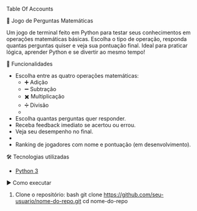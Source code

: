 Table Of Accounts

🧠 Jogo de Perguntas Matemáticas

Um jogo de terminal feito em Python para testar seus conhecimentos em operações matemáticas básicas. Escolha o tipo de operação, responda quantas perguntas quiser e veja sua pontuação final. Ideal para praticar lógica, aprender Python e se divertir ao mesmo tempo!

🚀 Funcionalidades

- Escolha entre as quatro operações matemáticas:
  - ➕ Adição
  - ➖ Subtração
  - ✖️ Multiplicação
  - ➗ Divisão
  - 
- Escolha quantas perguntas quer responder.
- Receba feedback imediato se acertou ou errou.
- Veja seu desempenho no final.
- 
- Ranking de jogadores com nome e pontuação (em desenvolvimento).

🛠️ Tecnologias utilizadas

- [Python 3](https://www.python.org/)

▶️ Como executar

1. Clone o repositório:
   bash
   git clone https://github.com/seu-usuario/nome-do-repo.git
   cd nome-do-repo
